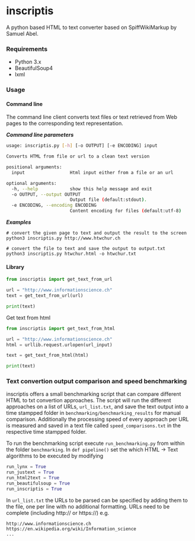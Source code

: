 # inscriptis

A python based HTML to text converter based on SpiffWikiMarkup by Samuel Abel.

### Requirements
* Python 3.x
* BeautifulSoup4
* lxml

### Usage

#### Command line
The command line client converts text files or text retrieved from Web pages to the
corresponding text representation.

***Command line parameters***
```bash
usage: inscriptis.py [-h] [-o OUTPUT] [-e ENCODING] input

Converts HTML from file or url to a clean text version

positional arguments:
  input                 Html input either from a file or an url

optional arguments:
  -h, --help            show this help message and exit
  -o OUTPUT, --output OUTPUT
                        Output file (default:stdout).
  -e ENCODING, --encoding ENCODING
                        Content encoding for files (default:utf-8)
```

***Examples***
```
# convert the given page to text and output the result to the screen
python3 inscriptis.py http://www.htwchur.ch

# convert the file to text and save the output to output.txt
python3 inscriptis.py htwchur.html -o htwchur.txt
```


#### Library

```python
from inscriptis import get_text_from_url

url = "http://www.informationscience.ch"
text = get_text_from_url(url)

print(text)
```

Get text from html
```python
from inscriptis import get_text_from_html

url = "http://www.informationscience.ch"
html = urllib.request.urlopen(url_input)

text = get_text_from_html(html)

print(text)
```

### Text convertion output comparison and speed benchmarking
inscriptis offers a small benchmarking script that can compare different HTML to txt convertion approaches. 
The script will run the different approaches on a list of URLs, ```url_list.txt```, and save the text output into a time stampped folder in ```benchmarking/benchmarking_results``` for manual comparison.
Additionally the processing speed of every approach per URL is measured and saved in a text file called ```speed_comparisons.txt``` in the respective time stampped folder.

To run the benchmarking script execute ```run_benchmarking.py``` from within the folder ```benchmarking```.
In ```def pipeline()``` set the which HTML -> Text algorithms to be executed by modifying 
```python
run_lynx = True
run_justext = True
run_html2text = True
run_beautifulsoup = True
run_inscriptis = True
```

In ```url_list.txt``` the URLs to be parsed can be specified by adding them to the file, one per line with no additional formatting. URLs need to be complete (including http:// or https://)
e.g.
```
http://www.informationscience.ch
https://en.wikipedia.org/wiki/Information_science
...
```
